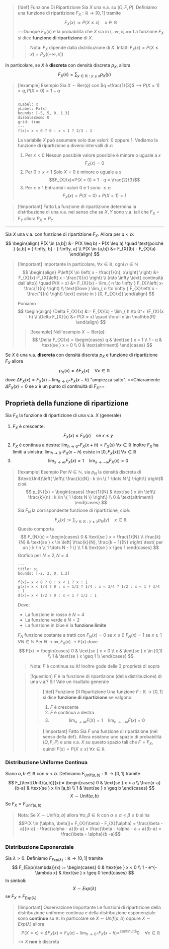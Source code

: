 >[!def] Funzione Di Ripartizione
>Sia $X$ una v.a. su $(\Omega, F, P)$.
>Definiamo una funzione di ripartizione $F_{X}: \mathbb{R} \to [0,1]$ tramite
>$$
>F_{X}(x):= P(X \leq x) \quad x \in \mathbb{R}
>$$
>==Dunque $F_{X}(x)$ è la probabilità che $X$ sia in $(-\infty, x]$.==
>La funzione $F_{X}$ si dice **funzione di ripartizione** di $X$.
>>Nota:
>>$F_{X}$ dipende dalla distribuzione di $X$. Infatti $F_{X}(x) = P(X\leq x) = P_{X}((-\infty,x])$

In particolare, se $X$ è **discreta** con densità discreta $p_{X}$, allora
$$
F_{X}(x) = \sum_{y \in \mathbb{R}:y\leq x}p_{X}(y)
$$
>[!example] Esempio
>Sia $X\sim \text{Ber}(q)$ con $q =\frac{1}{3}$ --> $P(X=1) = q, P(X=0)=1-q$
>
>
>```functionplot
>---
>xLabel: x
>yLabel: Fx(x)
>bounds: [-5, 5, 0, 1.3]
>disbaleZoom: 0
>grid: true
>---
>f(x)= x < 0 ? 0 : x < 1 ? 2/3 : 1
>```
>La variabile $X$ può assumere solo due valori: 0 oppure 1. Vediamo la funzione di ripartizione a diversi intervalli di $x$:
>1. Per $x < 0$
>   Nessun possibile valore possibile è minore o uguale a $x$
>   $$F_{X}(x)=0$$
>2. Per $0\leq x < 1$
>   Solo $X = 0$ è minore o uguale a $x$
>   $$F_{X}(x)=P(X = 0) = 1 - q = \frac{2}{3}$$
>3. Per $x\geq 1$
>   Entrambi i valori 0 e 1 sono $\leq x$:
>   $$F_{X}(x) = P(X = 0) + P(X = 1) = 1$$

>[!important] Fatto
>La funzione di ripartizione determina la distribuzione di una v.a. nel senso che se $X,Y$ sono v.a. tali che $F_{X} = F_{Y}$ allora $P_{X}=P_{Y}$

---

Sia $X$ una v.a. con funzione di ripartizione $F_{X}$.
Allora per $a < b$:
$$
\begin{align}
P(X \in (a,b]) &= P(X \leq b) - P(X \leq a) \quad \text{poichè } (a,b] = (-\infty, b] - (-\infty, a] \\
P(X \in (a,b]) &= F_{X}(b) - F_{X}(a)
\end{align}
$$

>[!important] Importante
>In particolare, $\forall x\in \mathbb{R}$, ogni $n \in \mathbb{N}$
>$$
>\begin{align}
> P\left(X \in \left( x - \frac{1}{n}, x\right] \right) &= F_{X}(x)-F_{X}\left( x - \frac{1}{n} \right) \\
> (n\to \infty \text{ continuità dall'alto}) \quad P(X = x) &= F_{X}(x) - \lim_{ n \to \infty } F_{X}\left( x-\frac{1}{n} \right) \\
> \text{Dove } \lim_{ n \to \infty } F_{X}\left( x - \frac{1}{n} \right) \text{ esiste in } [0, F_{X}(x)]
\end{align}
>$$
>
>Poniamo
>$$
>\begin{align}
>\Delta F_{X}(x) &:= F_{X}(x) - \lim_{ h \to 0^+ }F_{X}(x - h) \\
>\Delta F_{X}(x) &= P(X = x) \quad \forall x \in \mathbb{R}
>\end{align}
>$$
>>[!example]
>>Nell'esempio $X \sim \text{Ber}(q)$:
>>$$
>>\Delta F_{X}(x) = \begin{cases}
> > q & \text{se } x = 1 \\
> > 1 - q & \text{se } x = 0 \\
> > 0 & \text{altrimenti}
\end{cases}
>>$$

Se $X$ è una v.a. **discreta** con densità discreta $p_{X}$ e funzione di ripartizione $F_{X}$ allora
$$
p_{X}(x) = \Delta F_{X}(x) \quad \forall x \in \mathbb{R}
$$
dove $\Delta F_{X}(x) =F_{X}(x) - \lim_{ h \to 0^+ }F_{X}(x - h)$ "ampiezza salto".
==Chiaramente $\Delta F_{X}(x) = 0$ se $x$ è un punto di continuità di $F_X$==

## Proprietà della funzione di ripartizione
Sia $F_X$ la funzione di ripartizione di una v.a. $X$ (generale)
1. $F_{X}$ è crescente:
   $$F_{X}(x) \leq F_{X}(y) \quad \text{se } x \leq y$$
2. $F_{X}$ è continua a destra: $\lim_{ h \to 0^+ }F_{X}(x + h) = F_{X}(x)$ $\forall x \in \mathbb{R}$
   Inoltre $F_{X}$ ha limiti a sinistra: $\lim_{ h \to 0^+ }F_{X}(x - h)$ esiste in $[0,F_{X}(x)]$ $\forall x \in \mathbb{R}$
3. $$
   \lim_{ x \to \infty } F_{X}(x) = 1 \quad \lim_{ x \to -\infty } F_{X}(x) = 0
   $$

>[!example] Esempio
>Per $N \in \mathbb{N}$, sia $p_{N}$ la densità discreta di $\text{Unif}\left( \left\{  \frac{k}{N} : k \in \{ 1 \dots N \} \right\} \right)$ cioè
>$$
>p_{N}(x) = \begin{cases}
> \frac{1}{N} & \text{se } x \in \left\{  \frac{k}{n} : k \in \{ 1 \dots N \}  \right\} \\
> 0 & \text{altrimenti}
\end{cases}
>$$
>Sia $F_{N}$ la corrispondente funzione di ripartizione, cioè:
>$$
>F_{X}(x) := \sum_{y \in \mathbb{R}: y \leq x} p_{N}(y) \quad x \in \mathbb{R}
>$$ 
>Questo comporta
>$$
>F_{N}(x) = \begin{cases}
> 0 & \text{se } x < \frac{1}{N} \\
> \frac{k}{N} & \text{se } x \in \left[ \frac{k}{N}, \frac{k + 1}{N} \right) \text{ per un } k \in \{ 1 \dots N - 1 \} \\
> 1 & \text{se } x \geq 1
\end{cases}
>$$
>Grafico per $N = 2, N = 4$
>```functionplot
>---
>title: si
>bounds: [-2, 2, 0, 1.2]
>---
>f(x)= x < 0 ? 0 : x < 1 ? x : 1
>g(x)= x < 1/4 ? 0 : x < 1/2 ? 1/4 : x < 3/4 ? 1/2 : x < 1 ? 3/4 : 1  
>d(x)= x < 1/2 ? 0 : x < 1 ? 1/2 : 1
>```
> Dove:
> - La funzione in rosso è $N = 4$
> - La funzione verde è $N = 2$
> - La funzione in blue è la **funzione limite**
>
>$F_{N}$ funzione costante a tratti con $F_{N}(x) = 0$ se $x \leq 0$ $F_{N}(x) = 1$ se $x\geq 1$ $\forall N \in \mathbb{N}$
>Per $N \to \infty, F_{n}(x)\to F(x)$ dove
>$$
>F(x) := \begin{cases}
> 0 & \text{se } x < 0 \\
> x & \text{se } x \in [0,1) \\
>1 & \text{se } x \geq 1 \\
\end{cases}
>$$
>>Nota:
>>$F$ è continua su $\mathbb{R}$!
>>Inoltre gode delle 3 proprietà di sopra
>
>>[!question] $F$ è la funzione di ripartizione (della distribuzione) di una v.a.?
>>SI! Vale un risultato generale
>>>[!def] Funzione DI Ripartizione
>>>Una funzione $F: \mathbb{R} \to [0,1]$ si dice **funzione di ripartizione** se valgono:
>>>1. $F$ è crescente
>>>2. $F$ è continua a destra
>>>3. $$\lim_{ x \to \infty }F(X) = 1 \quad \lim_{ n \to -\infty } F(x) = 0 $$
>>
>>>[!important] Fatto
>>>Sia $F$ una funzione di ripartizione (nel senso della def).
>>>Allora esistono uno spazio di probabilità $(\Omega, F, P)$ e una v.a. $X$ su questo spazio tali che $F = F_{X}$, quindi $F(x) = P(X\leq x)$ $\forall x \in \mathbb{R}$


### Distribuzione Uniforme Continua
Siano $a,b \in \mathbb{R}$ con $a < b$.
Definiamo $F_{\text{Unif}(a,b)}:\mathbb{R}\to [0,1]$ tramite
$$
F_{\text{Unif}(a,b)}(x):= \begin{cases}
0 & \text{se } x < a \\
\frac{x-a}{b-a} & \text{se } x \in [a,b) \\
1 & \text{se } x \geq b
\end{cases}
$$
$$
X \sim \text{Unif}(a,b)
$$
Se $F_{X} = F_{\text{Unif}(a,b)}$

>Nota:
>Se $X \sim \text{Unif}(a,b)$ allora $\forall \alpha, \beta \in \mathbb{R}$ con $a \leq \alpha < \beta \leq b$ si ha
>$$P(X \in (\alpha, \beta])= F_{X}(\beta) - F_{X}(\alpha) = \frac{\beta - a}{b-a} - \frac{\alpha - a}{b-a} = \frac{\beta - \alpha - a + a}{b-a} = \frac{\beta - \alpha}{b -a}$$

### Distribuzione Esponenziale
Sia $\lambda > 0$. Definiamo $F_{Exp(\lambda)}:\mathbb{R} \to [0,1]$ tramite
$$
F_{Exp(\lambda)}(x) := \begin{cases}
0 & \text{se } x < 0 \\
1 - e^{-\lambda x} & \text{se } x \geq 0
\end{cases}
$$
In simboli:
$$
X \sim Exp(\lambda)
$$
se $F_{X} = F_{Exp(\lambda)}$


>[!important] Osservazione Importante
>Le funzioni di ripartizione della distribuzione uniforme continua e della distribuzione esponenziale sono **continue** su $\mathbb{R}$.
>In particolare se $X \sim Unif(a,b)$ oppure $X \sim Exp(\lambda)$ allora
>$$
>P(X = x) = \Delta F_{X}(x) = F_{X}(x) - \lim_{ h \to 0^+ } F_{X}(x-h) =^{\text{continuità}} 0 \quad \forall x \in \mathbb{R}
>$$
>--> $X$ **non** è discreta